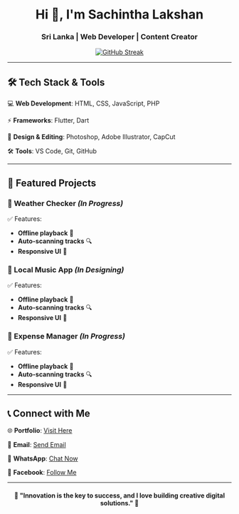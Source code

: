 <div align="center">
  
<h1> Hi 👋, I'm Sachintha Lakshan </h1>
<h3> Sri Lanka | Web Developer | Content Creator </h3>

</div>

<p align="center">
  <a href='https://sachicodex.github.io'>
    <img src="https://streak-stats.demolab.com?user=sachicodex&theme=highcontrast&card_width=550" alt="GitHub Streak" />
  </a>
</p>

---

## 🛠️ Tech Stack & Tools  

💻 **Web Development**: HTML, CSS, JavaScript, PHP  

⚡ **Frameworks**: Flutter, Dart  

🎨 **Design & Editing**: Photoshop, Adobe Illustrator, CapCut  

🛠 **Tools**: VS Code, Git, GitHub  

---

## 🌟 Featured Projects  

### 🔹 Weather Checker *(In Progress)*  
✅ Features:  
 - **Offline playback** 🎵  
 - **Auto-scanning tracks** 🔍  
 - **Responsive UI** 📱  


### 🔹 Local Music App *(In Designing)*  
✅ Features:  
 - **Offline playback** 🎵  
 - **Auto-scanning tracks** 🔍  
 - **Responsive UI** 📱  

### 🔹 Expense Manager *(In Progress)*  
✅ Features:  
 - **Offline playback** 🎵  
 - **Auto-scanning tracks** 🔍  
 - **Responsive UI** 📱  

---

## 📞 Connect with Me  

🌐 **Portfolio**: [Visit Here](https://sachicodex.github.io/)  

📩 **Email**: [Send Email](hello.sachinthalakshan@gmail.com)  

📱 **WhatsApp**: [Chat Now](https://sync.short.gy/whatsapp)  

📘 **Facebook**: [Follow Me](https://sync.short.gy/facebook)  

---

<h4 align="center">🚀 "Innovation is the key to success, and I love building creative digital solutions." 🚀</h4>
